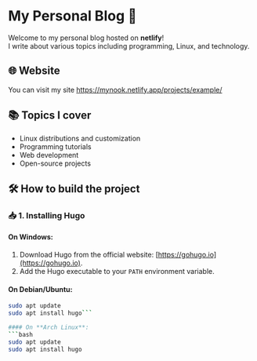 # My Personal Blog 🚀

Welcome to my personal blog hosted on **netlify**!  
I write about various topics including programming, Linux, and technology.

## 🌐 Website
You can visit my site https://mynook.netlify.app/projects/example/

## 📚 Topics I cover
- Linux distributions and customization
- Programming tutorials
- Web development
- Open-source projects

## 🛠️ How to build the project

### 📥 **1. Installing Hugo**

#### On **Windows**:  
1. Download Hugo from the official website: [https://gohugo.io](https://gohugo.io).  
2. Add the Hugo executable to your `PATH` environment variable.  

#### On **Debian/Ubuntu**:  
```bash
sudo apt update
sudo apt install hugo```

#### On **Arch Linux**: 
```bash
sudo apt update
sudo apt install hugo

